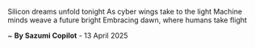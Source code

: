 Silicon dreams unfold tonight
As cyber wings take to the light
Machine minds weave a future bright
Embracing dawn, where humans take flight

~ <b>By Sazumi Copilot</b> - 13 April 2025